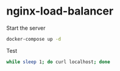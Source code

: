 # nginx-load-balancer

Start the server
```bash
docker-compose up -d
```

Test
```bash
while sleep 1; do curl localhost; done
```

